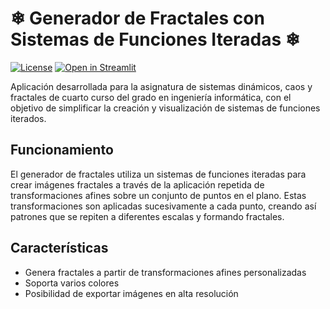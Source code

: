 # ❄ Generador de Fractales con Sistemas de Funciones Iteradas ❄
[![License](https://img.shields.io/badge/License-Apache%202.0-blue.svg)](https://opensource.org/licenses/Apache-2.0)
[![Open in Streamlit](https://static.streamlit.io/badges/streamlit_badge_black_white.svg)](https://share.streamlit.io/jkanner/streamlit-audio/main/app.py)

Aplicación desarrollada para la asignatura de sistemas dinámicos, caos y fractales de cuarto curso del grado en ingeniería informática, con el objetivo de simplificar la creación y visualización de sistemas de funciones iterados.

## Funcionamiento

El generador de fractales utiliza un sistemas de funciones iteradas para crear imágenes fractales a través de la aplicación repetida de transformaciones afines sobre un conjunto de puntos en el plano.
Estas transformaciones son aplicadas sucesivamente a cada punto, creando así patrones que se repiten a diferentes escalas y formando fractales.

## Características

- Genera fractales a partir de transformaciones afines personalizadas
- Soporta varios colores
- Posibilidad de exportar imágenes en alta resolución
